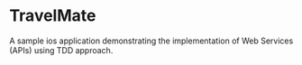 # TravelMate
A sample ios application demonstrating the implementation of Web Services (APIs) using TDD approach.
